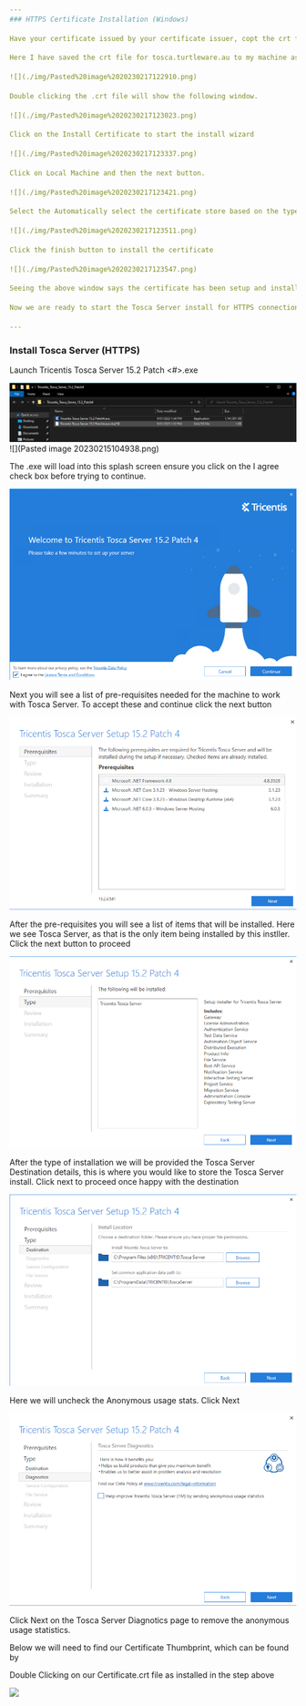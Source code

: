 ```yaml
--- 
### HTTPS Certificate Installation (Windows)

Have your certificate issued by your certificate issuer, copt the crt file. The best way to get the certificate installed is to double click on the .crt on your computer and install.

Here I have saved the crt file for tosca.turtleware.au to my machine as ToscaServer.crt.

![](./img/Pasted%20image%2020230217122910.png)

Double clicking the .crt file will show the following window.

![](./img/Pasted%20image%2020230217123023.png)

Click on the Install Certificate to start the install wizard

![](./img/Pasted%20image%2020230217123337.png)

Click on Local Machine and then the next button.

![](./img/Pasted%20image%2020230217123421.png)

Select the Automatically select the certificate store based on the type of certificate radio button

![](./img/Pasted%20image%2020230217123511.png)

Click the finish button to install the certificate

![](./img/Pasted%20image%2020230217123547.png)

Seeing the above window says the certificate has been setup and install correctly. 

Now we are ready to start the Tosca Server install for HTTPS connections

--- 
```

### Install Tosca Server (HTTPS)

Launch Tricentis Tosca Server 15.2 Patch <#>.exe

![](./img/installer.png)
![](Pasted image 20230215104938.png)

The .exe will load into this splash screen ensure you click on the I agree check box before trying to continue.

![](./img/installer-splash.png)


Next you will see a list of pre-requisites needed for the machine to work with Tosca Server. To accept these and continue click the next button

![](./img/installer-reqs.png)

After the pre-requisites you will see a list of items that will be installed. Here we see Tosca Server, as that is the only item being installed by this instller. Click the next button to proceed

![](./img/installer-type.png)


After the type of installation we will be provided the Tosca Server Destination details, this is where you would like to store the Tosca Server install. Click next to proceed once happy with the destination

![](./img/Installer-destination.png)

Here we will uncheck the Anonymous usage stats. Click Next

![](./img/installer-diagnostics.png)

Click Next on the Tosca Server Diagnotics page to remove the anonymous usage statistics. 

Below we will need to find our Certificate Thumbprint, which can be found by

Double Clicking on our Certificate.crt file as installed in the step above




![](Pasted%20image%2020230217122728.png)